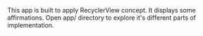 This app is built to apply RecyclerView concept. It displays some affirmations.
Open app/ directory to explore it's different parts of implementation.